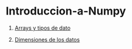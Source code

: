 # Introduccion-a-Numpy

1. [Arrays y tipos de dato](https://github.com/Yesenia-AriasC/Introduccion-a-Numpy/blob/main/1_Arrays_y_tipos_de_dato.ipynb)

2. [Dimensiones de los datos](https://github.com/Yesenia-AriasC/Introduccion-a-Numpy/blob/main/2_Dimensiones.ipynb)
